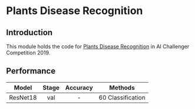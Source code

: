 # Plants Disease Recognition
## Introduction
This module holds the code for
[Plants Disease Recognition](https://challenger.ai/competition/pdr2018) in AI
 Challenger Competition 2019.

## Performance
| Model | Stage | Accuracy | Methods |
| :---: | :---: | :---: | :---: | 
| ResNet18 | val | - | 60 Classification |
